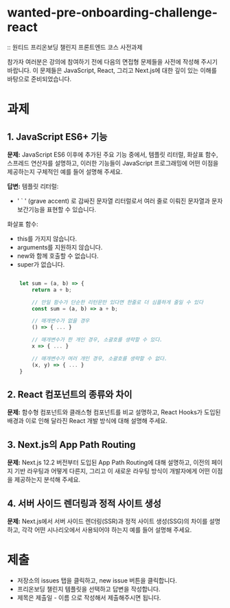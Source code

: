# wanted-pre-onboarding-challenge-react
:: 원티드 프리온보딩 챌린지 프론트엔드 코스 사전과제 

참가자 여러분은 강의에 참여하기 전에 다음의 면접형 문제들을 사전에 작성해 주시기 바랍니다. 
이 문제들은 JavaScript, React, 그리고 Next.js에 대한 깊이 있는 이해를 바탕으로 준비되었습니다.

# 과제

## 1. JavaScript ES6+ 기능
**문제:**
JavaScript ES6 이후에 추가된 주요 기능 중에서, 템플릿 리터럴, 화살표 함수, 스프레드 연산자를 설명하고, 
이러한 기능들이 JavaScript 프로그래밍에 어떤 이점을 제공하는지 구체적인 예를 들어 설명해 주세요.

**답변:**
템플릿 리터럴: 
- ' ` ' (grave accent) 로 감싸진 문자열 리터럴로서 여러 줄로 이뤄진 문자열과 문자 보간기능을 표현할 수 있습니다.

화살표 함수: 
- this를 가지지 않습니다. 
- arguments를 지원하지 않습니다.
- new와 함께 호출할 수 없습니다.
- super가 없습니다. 

```javascript

    let sum = (a, b) => {
        return a + b;

        // 만일 함수가 단순한 리턴문만 있다면 한줄로 더 심플하게 줄일 수 있다
        const sum = (a, b) => a + b;

        // 매개변수가 없을 경우
        () => { ... } 

        // 매개변수가 한 개인 경우, 소괄호를 생략할 수 있다.
        x => { ... } 

        // 매개변수가 여러 개인 경우, 소괄호를 생략할 수 없다.
        (x, y) => { ... }
    }
```


## 2. React 컴포넌트의 종류와 차이
**문제:**
함수형 컴포넌트와 클래스형 컴포넌트를 비교 설명하고, React Hooks가 도입된 배경과 이로 인해 달라진 React 개발 방식에 대해 설명해 주세요.

## 3. Next.js의 App Path Routing
**문제:**
Next.js 12.2 버전부터 도입된 App Path Routing에 대해 설명하고, 이전의 페이지 기반 라우팅과 어떻게 다른지, 그리고 이 새로운 라우팅 방식이 개발자에게 어떤 이점을 제공하는지 분석해 주세요.

## 4. 서버 사이드 렌더링과 정적 사이트 생성
**문제:**
Next.js에서 서버 사이드 렌더링(SSR)과 정적 사이트 생성(SSG)의 차이를 설명하고, 각각 어떤 시나리오에서 사용되어야 하는지 예를 들어 설명해 주세요.

# 제출
- 저장소의 issues 탭을 클릭하고, new issue 버튼을 클릭합니다. 
- 프리온보딩 챌린지 템플릿을 선택하고 답변을 작성합니다.
- 제목은 제출일 - 이름 으로 작성해서 제출해주시면 됩니다.

